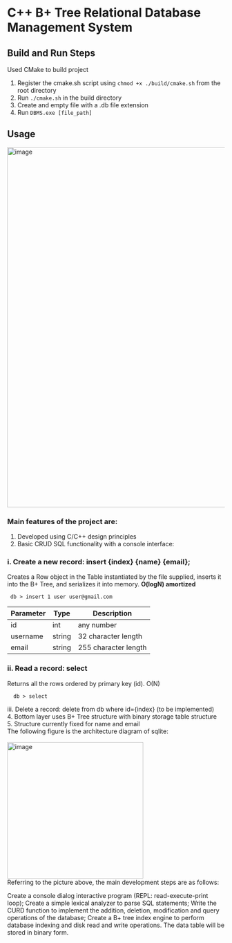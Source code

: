 # C++ B+ Tree Relational Database Management System 

## Build and Run Steps
Used CMake to build project
1. Register the cmake.sh script using ```chmod +x ./build/cmake.sh``` from the root directory
2. Run ```./cmake.sh``` in the build directory
3. Create and empty file with a .db file extension
4. Run ```DBMS.exe [file_path]```

## Usage
<img width="832" alt="image" src="https://github.com/Nick-Cho/DBMS/assets/65980644/410ccec2-39bd-4cd3-8965-a804178f0925">

### Main features of the project are:
1. Developed using C/C++ design principles
2. Basic CRUD SQL functionality with a console interface: <br>
  ### i. Create a new record: insert {index} {name} {email}; <br>
   Creates a Row object in the Table instantiated by the file supplied, inserts it into the B+ Tree, and serializes it into memory. **O(logN) amortized**
  ```
   db > insert 1 user user@gmail.com
  ```
  | Parameter | Type |	Description           |
  |-----------|------|------------------------|
  | id |	int |	any number                    |
  | username |	string |	32 character length |
  | email |	string |	255 character length    |

  ### ii. Read a record: select <br>
   Returns all the rows ordered by primary key (id). O(N)
  ```
    db > select
  ```
   
   iii. Delete a record: delete from db where id={index} (to be implemented) <br>
4. Bottom layer uses B+ Tree structure with binary storage table structure <br>
5. Structure currently fixed for name and email
<br>
The following figure is the architecture diagram of sqlite: <br>
<br>
<img width="315" alt="image" src="https://github.com/Nick-Cho/DBMS/assets/65980644/fd44253c-6a0f-413a-bac1-15ec5b4c60b8"> <br>
Referring to the picture above, the main development steps are as follows: <br>

Create a console dialog interactive program (REPL: read-execute-print loop);
Create a simple lexical analyzer to parse SQL statements;
Write the CURD function to implement the addition, deletion, modification and query operations of the database;
Create a B+ tree index engine to perform database indexing and disk read and write operations. The data table will be stored in binary form.





 
